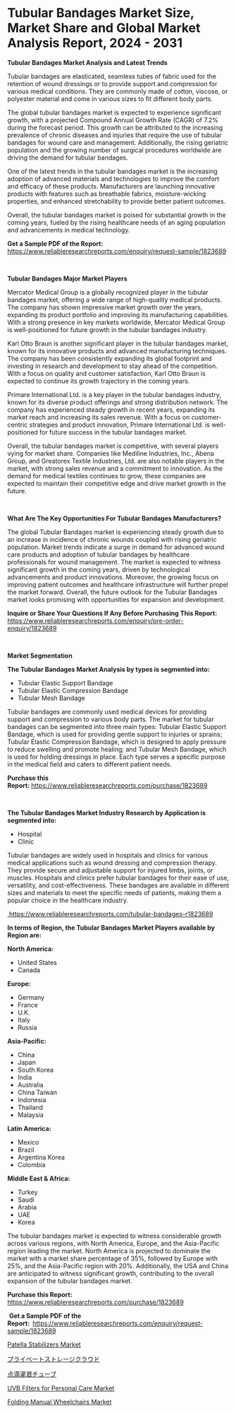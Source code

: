 <p><h1>Tubular Bandages Market Size, Market Share and Global Market Analysis Report, 2024 - 2031</h1></p><p><strong>Tubular Bandages Market Analysis and Latest Trends</strong></p>
<p><p>Tubular bandages are elasticated, seamless tubes of fabric used for the retention of wound dressings or to provide support and compression for various medical conditions. They are commonly made of cotton, viscose, or polyester material and come in various sizes to fit different body parts.</p><p>The global tubular bandages market is expected to experience significant growth, with a projected Compound Annual Growth Rate (CAGR) of 7.2% during the forecast period. This growth can be attributed to the increasing prevalence of chronic diseases and injuries that require the use of tubular bandages for wound care and management. Additionally, the rising geriatric population and the growing number of surgical procedures worldwide are driving the demand for tubular bandages.</p><p>One of the latest trends in the tubular bandages market is the increasing adoption of advanced materials and technologies to improve the comfort and efficacy of these products. Manufacturers are launching innovative products with features such as breathable fabrics, moisture-wicking properties, and enhanced stretchability to provide better patient outcomes.</p><p>Overall, the tubular bandages market is poised for substantial growth in the coming years, fueled by the rising healthcare needs of an aging population and advancements in medical technology.</p></p>
<p><strong>Get a Sample PDF of the Report:&nbsp;</strong> <a href="https://www.reliableresearchreports.com/enquiry/request-sample/1823689">https://www.reliableresearchreports.com/enquiry/request-sample/1823689</a></p>
<p>&nbsp;</p>
<p><strong>Tubular Bandages Major Market Players</strong></p>
<p><p>Mercator Medical Group is a globally recognized player in the tubular bandages market, offering a wide range of high-quality medical products. The company has shown impressive market growth over the years, expanding its product portfolio and improving its manufacturing capabilities. With a strong presence in key markets worldwide, Mercator Medical Group is well-positioned for future growth in the tubular bandages industry.</p><p>Karl Otto Braun is another significant player in the tubular bandages market, known for its innovative products and advanced manufacturing techniques. The company has been consistently expanding its global footprint and investing in research and development to stay ahead of the competition. With a focus on quality and customer satisfaction, Karl Otto Braun is expected to continue its growth trajectory in the coming years.</p><p>Primare International Ltd. is a key player in the tubular bandages industry, known for its diverse product offerings and strong distribution network. The company has experienced steady growth in recent years, expanding its market reach and increasing its sales revenue. With a focus on customer-centric strategies and product innovation, Primare International Ltd. is well-positioned for future success in the tubular bandages market.</p><p>Overall, the tubular bandages market is competitive, with several players vying for market share. Companies like Mediline Industries, Inc., Abena Group, and Greatorex Textile Industries, Ltd. are also notable players in the market, with strong sales revenue and a commitment to innovation. As the demand for medical textiles continues to grow, these companies are expected to maintain their competitive edge and drive market growth in the future.</p></p>
<p>&nbsp;</p>
<p><strong>What Are The Key Opportunities For Tubular Bandages Manufacturers?</strong></p>
<p><p>The global Tubular Bandages market is experiencing steady growth due to an increase in incidence of chronic wounds coupled with rising geriatric population. Market trends indicate a surge in demand for advanced wound care products and adoption of tubular bandages by healthcare professionals for wound management. The market is expected to witness significant growth in the coming years, driven by technological advancements and product innovations. Moreover, the growing focus on improving patient outcomes and healthcare infrastructure will further propel the market forward. Overall, the future outlook for the Tubular Bandages market looks promising with opportunities for expansion and development.</p></p>
<p><strong>Inquire or Share Your Questions If Any Before Purchasing This Report:</strong> <a href="https://www.reliableresearchreports.com/enquiry/pre-order-enquiry/1823689">https://www.reliableresearchreports.com/enquiry/pre-order-enquiry/1823689</a></p>
<p>&nbsp;</p>
<p><strong>Market Segmentation</strong></p>
<p><strong>The Tubular Bandages Market Analysis by types is segmented into:</strong></p>
<p><ul><li>Tubular Elastic Support Bandage</li><li>Tubular Elastic Compression Bandage</li><li>Tubular Mesh Bandage</li></ul></p>
<p><p>Tubular bandages are commonly used medical devices for providing support and compression to various body parts. The market for tubular bandages can be segmented into three main types: Tubular Elastic Support Bandage, which is used for providing gentle support to injuries or sprains; Tubular Elastic Compression Bandage, which is designed to apply pressure to reduce swelling and promote healing; and Tubular Mesh Bandage, which is used for holding dressings in place. Each type serves a specific purpose in the medical field and caters to different patient needs.</p></p>
<p><strong>Purchase this Report:&nbsp;</strong><a href="https://www.reliableresearchreports.com/purchase/1823689">https://www.reliableresearchreports.com/purchase/1823689</a></p>
<p>&nbsp;</p>
<p><strong>The Tubular Bandages Market Industry Research by Application is segmented into:</strong></p>
<p><ul><li>Hospital</li><li>Clinic</li></ul></p>
<p><p>Tubular bandages are widely used in hospitals and clinics for various medical applications such as wound dressing and compression therapy. They provide secure and adjustable support for injured limbs, joints, or muscles. Hospitals and clinics prefer tubular bandages for their ease of use, versatility, and cost-effectiveness. These bandages are available in different sizes and materials to meet the specific needs of patients, making them a popular choice in the healthcare industry.</p></p>
<p><a href="https://www.reliableresearchreports.com/tubular-bandages-r1823689">&nbsp;https://www.reliableresearchreports.com/tubular-bandages-r1823689</a></p>
<p><strong>In terms of Region, the Tubular Bandages Market Players available by Region are:</strong></p>
<p>
    <p> <strong> North America: </strong>
        <ul>
            <li>United States</li>
            <li>Canada</li>
        </ul>
        </p> 
    <p> <strong> Europe: </strong>
        <ul>
            <li>Germany</li>
            <li>France</li>
            <li>U.K.</li>
            <li>Italy</li>
            <li>Russia</li>
        </ul>
        </p> 
    <p> <strong> Asia-Pacific: </strong>
        <ul>
            <li>China</li>
            <li>Japan</li>
            <li>South Korea</li>
            <li>India</li>
            <li>Australia</li>
            <li>China Taiwan</li>
            <li>Indonesia</li>
            <li>Thailand</li>
            <li>Malaysia</li>
        </ul>
        </p> 
    <p> <strong> Latin America: </strong>
        <ul>
            <li>Mexico</li>
            <li>Brazil</li>
            <li>Argentina Korea</li>
            <li>Colombia</li>
        </ul>
        </p> 
    <p> <strong> Middle East & Africa: </strong>
        <ul>
            <li>Turkey</li>
            <li>Saudi</li>
            <li>Arabia</li>
            <li>UAE</li>
            <li>Korea</li>
        </ul>
    </p>
    </p>
<p><p>The tubular bandages market is expected to witness considerable growth across various regions, with North America, Europe, and the Asia-Pacific region leading the market. North America is projected to dominate the market with a market share percentage of 35%, followed by Europe with 25%, and the Asia-Pacific region with 20%. Additionally, the USA and China are anticipated to witness significant growth, contributing to the overall expansion of the tubular bandages market.</p></p>
<p><strong>Purchase this Report: </strong><a href="https://www.reliableresearchreports.com/purchase/1823689">https://www.reliableresearchreports.com/purchase/1823689</a></p>
<p>&nbsp;<strong>Get a Sample PDF of the Report:&nbsp;&nbsp;</strong><a href="https://www.reliableresearchreports.com/enquiry/request-sample/1823689">https://www.reliableresearchreports.com/enquiry/request-sample/1823689</a></p>
<p><strong></strong></p>
<p><p><a href="https://github.com/nicholepatriciadoylenwnrjr0/Market-Research-Report-List-2/blob/main/patella-stabilizers-market.md">Patella Stabilizers Market</a></p><p><a href="https://github.com/avwofrml53535/Market-Research-Report-List-2/blob/main/281852847560.md">プライベートストレージクラウド</a></p><p><a href="https://github.com/vtbvgl20191192/Market-Research-Report-List-2/blob/main/699558347561.md">点滴灌漑チューブ</a></p><p><a href="https://issuu.com/reportprime-2/docs/uvb-filters-for-personal-care-market-size-2030.ppt">UVB Filters for Personal Care Market</a></p><p><a href="https://github.com/gamblestampleyjenny50m5sl6/Market-Research-Report-List-2/blob/main/folding-manual-wheelchairs-market.md">Folding Manual Wheelchairs Market</a></p></p>